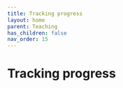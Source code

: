 ```yaml
---
title: Tracking progress
layout: home
parent: Teaching
has_children: false
nav_order: 15
---
```


# Tracking progress
